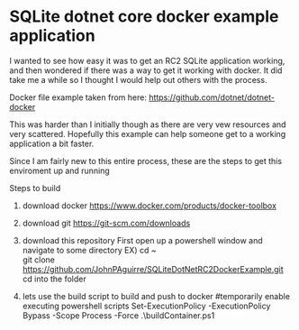 # SQLite dotnet core docker example application
I wanted to see how easy it was to get an RC2 SQLite application working, 
and then wondered if there was a way to get it working with docker.  It did
take me a while so I thought I would help out others with the process.

Docker file example taken from here:
https://github.com/dotnet/dotnet-docker

This was harder than I initially though as there are very vew resources and 
very scattered.  Hopefully this example can help someone get to a working 
application a bit faster.

Since I am fairly new to this entire process, these are the steps to get this enviroment up and running

Steps to build
1) download docker
https://www.docker.com/products/docker-toolbox

2) download git
https://git-scm.com/downloads

3) download this repository
First open up a powershell window and navigate to some directory
EX) cd ~\
git clone https://github.com/JohnPAguirre/SQLiteDotNetRC2DockerExample.git
cd into the folder

4) lets use the build script to build and push to docker
#temporarily enable executing powershell scripts
Set-ExecutionPolicy -ExecutionPolicy Bypass -Scope Process -Force
.\buildContainer.ps1